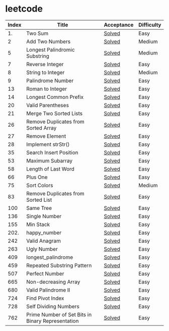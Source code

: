 # leetcode

Index |	Title	|Acceptance	|Difficulty
-- |-----|-----|-------------
1.|Two Sum|[Solved](https://github.com/Art2Cat/leetcode/blob/master/1.%20Two%20Sum/twosum.c)|Easy
2|Add Two Numbers|[Solved](https://github.com/Art2Cat/leetcode/blob/master/2.%20Add%20Two%20Numbers/solution.c)|Medium
5|Longest Palindromic Substring|[Solved](https://github.com/Art2Cat/leetcode/blob/master/5.%20Longest%20Palindromic%20Substring/solution.c)|Medium 
7|Reverse Integer|[Solved](https://github.com/Art2Cat/leetcode/blob/master/7.%20Reverse%20Integer/twosum.c)|Easy
8|String to Integer|[Solved](https://github.com/Art2Cat/leetcode/blob/master/8.%20String%20to%20Integer/atoi.c)|Medium
9|Palindrome Number|[Solved](https://github.com/Art2Cat/leetcode/blob/master/9.%20Palindrome%20Number/is_palindrome.c)|Easy
13|Roman to Integer|[Solved](https://github.com/Art2Cat/leetcode/blob/master/13.%20Roman%20to%20Integer/roman_to_integer.c)|Easy
14|Longest Common Prefix |[Solved](https://github.com/Art2Cat/leetcode/blob/master/14.%20Longest%20Common%20Prefix/longest_common_prefix.c)|Easy
20|Valid Parentheses|[Solved](https://github.com/Art2Cat/leetcode/blob/master/20.%20Valid%20Parentheses/valid_parentheses.c)|Easy 
21|Merge Two Sorted Lists |[Solved](https://github.com/Art2Cat/leetcode/blob/master/21.%20Merge%20Two%20Sorted%20Lists/merge_two_lists.c)|Easy
26|Remove Duplicates from Sorted Array |[Solved](https://github.com/Art2Cat/leetcode/blob/master/26.%20Remove%20Duplicates%20from%20Sorted%20Array/solution.c)|Easy
27|Remove Element|[Solved](https://github.com/Art2Cat/leetcode/blob/master/27.%20Remove%20Element/solution.c)|Easy 
28|Implement strStr()|[Solved](https://github.com/Art2Cat/leetcode/blob/master/28.%20Implement%20strStr()/solution.c)|Easy 
35|Search Insert Position|[Solved](https://github.com/Art2Cat/leetcode/blob/master/35.%20Search%20Insert%20Position/solution.c)|Easy 
53|Maximum Subarray |[Solved](https://github.com/Art2Cat/leetcode/blob/master/53.%20Maximum%20Subarray/solution.c)|Easy
58|Length of Last Word|[Solved](https://github.com/Art2Cat/leetcode/blob/master/58.%20Length%20of%20Last%20Word/solution.c)|Easy 
66|Plus One|[Solved](https://github.com/Art2Cat/leetcode/blob/master/66.%20Plus%20One/solution.c)|Easy
75|Sort Colors|[Solved](https://github.com/Art2Cat/leetcode/blob/master/75.%20Sort%20Colors/solution.c)|Medium
83|Remove Duplicates from Sorted List |[Solved](https://github.com/Art2Cat/leetcode/blob/master/83.%20Remove%20Duplicates%20from%20Sorted%20List/solution.c)|Easy
100|Same Tree |[Solved](https://github.com/Art2Cat/leetcode/blob/master/100.%20Same%20Tree/solution.c)|Easy
136|Single Number 	|[Solved](https://github.com/Art2Cat/leetcode/blob/master/136.%20Single%20Number/solution.c)|Easy
155|Min Stack|[Solved](https://github.com/Art2Cat/leetcode/blob/master/155.%20Min%20Stack/solution.c)|Easy
202.|happy_number |[Solved](https://github.com/Art2Cat/leetcode/blob/master/202.happy_number/ishappy.c)|Easy
242|Valid Anagram |[Solved](https://github.com/Art2Cat/leetcode/blob/master/242.%20Valid%20Anagram/solution.c)|Easy
263|Ugly Number |[Solved](https://github.com/Art2Cat/leetcode/blob/master/263.%20Ugly%20Number/isugly.c)|Easy
409|longest_palindrome |[Solved](https://github.com/Art2Cat/leetcode/blob/master/409.longest_palindrome/longestPalindrome.c)|Easy
459|Repeated Substring Pattern|[Solved](https://github.com/Art2Cat/leetcode/blob/master/459.%20Repeated%20Substring%20Pattern/solution.c)|Easy
507|Perfect Number |[Solved](https://github.com/Art2Cat/leetcode/blob/master/507.%20Perfect%20Number/solution.c)|Easy
665|Non-decreasing Array |[Solved](https://github.com/Art2Cat/leetcode/blob/master/665.%20Non-decreasing%20Array/solution.c)|Easy
680|Valid Palindrome II |[Solved](https://github.com/Art2Cat/leetcode/blob/master/680.%20Valid%20Palindrome%20II/solution.c)|Easy
724|Find Pivot Index|[Solved](https://github.com/Art2Cat/leetcode/blob/master/724.%20Find%20Pivot%20Index/solution.c)|Easy
728|Self Dividing Numbers|[Solved](https://github.com/Art2Cat/leetcode/blob/master/728.%20Self%20Dividing%20Numbers/solution.c)|Easy
762|Prime Number of Set Bits in Binary Representation|[Solved](https://github.com/Art2Cat/leetcode/blob/master/762.%20Prime%20Number%20of%20Set%20Bits%20in%20Binary%20Representation/solution.c)|Easy